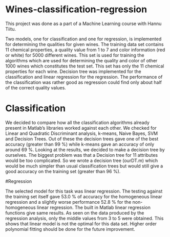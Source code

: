 # Wines-classification-regression
This project was done as a part of a Machine Learning course with Hannu Tiitu.

Two models, one for classification and one for regression, is implemented for determining the qualities for given wines. The training data set contains 11 chemical properties, a quality value from 1 to 7 and color information (red or white) for 5000 different wines. This set is used for training the algorithms which are used for determining the quality and color of other 1000 wines which constitutes the test set. This set has only the 11 chemical properties for each wine. Decision tree was implemented for the classification and linear regression for the regression. The performance of the classification was rather good as regression could find only about half of the correct quality values.

# Classification 

We decided to compare how all the classification algorithms already present in Matlab’s libraries worked against each other. We checked for Linear and Quadratic Discriminant analysis, k-means, Naive Bayes, SVM and Decision Trees. Out of these the decision trees gave one of the best accuracy (greater than 99 %) while k-means gave an accuracy of only around 69 %. Looking at the results, we decided to make a decision tree by ourselves. The biggest problem was that a Decision tree for 11 attributes would be too complicated. So we wrote a decision tree (ourDT.m) which would be much simpler than usual classification trees but would still give a good accuracy on the training set (greater than 96 %).

#Regression

The selected model for this task was linear regression. The testing against the training set itself gave 53.0 % of accuracy for the homogeneous linear regression and a slightly worse performance 52.8 % for the non-homogeneous linear regression. The built in Matlab linear regression functions give same results. As seen on the data produced by the regression analysis, only the middle values from 3 to 5 were obtained. This shows that linear model is not the optimal for this data set. Higher order polynomial fitting should be done for the future improvement.
